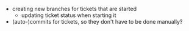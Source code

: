 * creating new branches for tickets that are started
    * updating ticket status when starting it
* (auto-)commits for tickets, so they don't have to be done manually?
